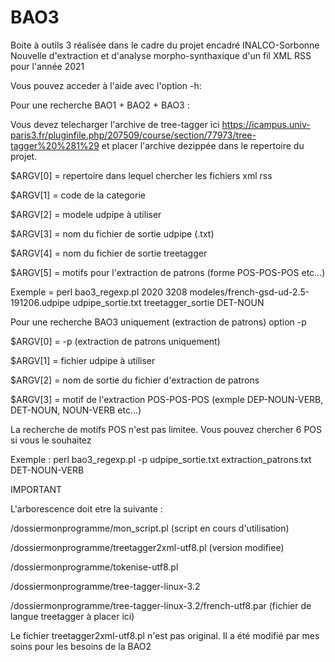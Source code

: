 # BAO3
Boite à outils 3 réalisée dans le cadre du projet encadré INALCO-Sorbonne Nouvelle d'extraction et d'analyse morpho-synthaxique d'un fil XML RSS pour l'année 2021

Vous pouvez acceder à l'aide avec l'option -h:

Pour une recherche BAO1 + BAO2 + BAO3 :

Vous devez telecharger l'archive de tree-tagger ici https://icampus.univ-paris3.fr/pluginfile.php/207509/course/section/77973/tree-tagger%20%281%29
et placer l'archive dezippée dans le repertoire du projet.

$ARGV[0] = repertoire dans lequel chercher les fichiers xml rss

$ARGV[1] = code de la categorie

$ARGV[2] = modele udpipe à utiliser

$ARGV[3] = nom du fichier de sortie udpipe (.txt)

$ARGV[4] = nom du fichier de sortie treetagger

$ARGV[5] = motifs pour l'extraction de patrons (forme POS-POS-POS etc...)

Exemple = perl bao3_regexp.pl 2020 3208 modeles/french-gsd-ud-2.5-191206.udpipe udpipe_sortie.txt treetagger_sortie DET-NOUN

Pour une recherche BAO3 uniquement (extraction de patrons) option -p

$ARGV[0] = -p (extraction de patrons uniquement)

$ARGV[1] = fichier udpipe à utiliser

$ARGV[2] = nom de sortie du fichier d'extraction de patrons

$ARGV[3] = motif de l'extraction POS-POS-POS (exmple DEP-NOUN-VERB, DET-NOUN, NOUN-VERB etc...)

La recherche de motifs POS n'est pas limitee. Vous pouvez chercher 6 POS si vous le souhaitez

Exemple : perl bao3_regexp.pl -p udpipe_sortie.txt extraction_patrons.txt DET-NOUN-VERB

IMPORTANT

L'arborescence doit etre la suivante :

/dossiermonprogramme/mon_script.pl (script en cours d'utilisation)

/dossiermonprogramme/treetagger2xml-utf8.pl (version modifiee)

/dossiermonprogramme/tokenise-utf8.pl

/dossiermonprogramme/tree-tagger-linux-3.2

/dossiermonprogramme/tree-tagger-linux-3.2/french-utf8.par (fichier de langue treetagger à placer ici)

Le fichier treetagger2xml-utf8.pl n'est pas original. Il a été modifié par mes soins pour les besoins de la BAO2

